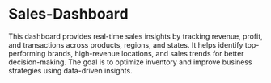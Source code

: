 # Sales-Dashboard
This dashboard provides real-time sales insights by tracking revenue, profit, and transactions across products, regions, and states. It helps identify top-performing brands, high-revenue locations, and sales trends for better decision-making. The goal is to optimize inventory and improve business strategies using data-driven insights.
